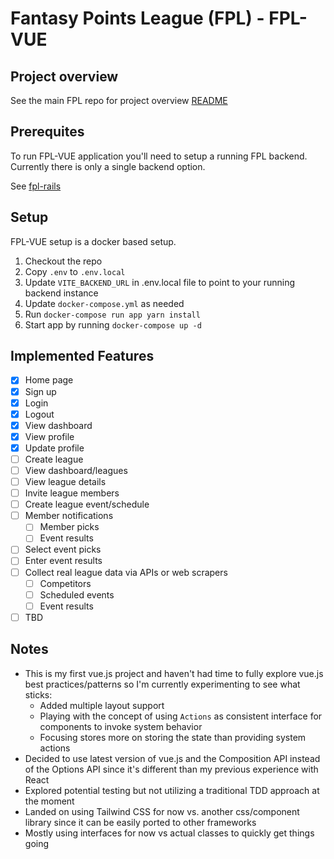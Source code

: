# Fantasy Points League (FPL) - FPL-VUE

## Project overview

See the main FPL repo for project overview [README](https://github.com/quasi-presence/fpl#readme)

## Prerequites

To run FPL-VUE application you'll need to setup a running FPL backend.  Currently there is only a single backend option.

See [fpl-rails](https://github.com/quasi-presence/fpl-rails)

## Setup

FPL-VUE setup is a docker based setup.

1. Checkout the repo
2. Copy `.env` to `.env.local`
3. Update `VITE_BACKEND_URL` in .env.local file to point to your running backend instance
4. Update `docker-compose.yml` as needed
5. Run `docker-compose run app yarn install`
6. Start app by running `docker-compose up -d`

## Implemented Features

  * [x] Home page
  * [x] Sign up
  * [x] Login
  * [x] Logout
  * [x] View dashboard
  * [x] View profile
  * [x] Update profile
  * [ ] Create league
  * [ ] View dashboard/leagues
  * [ ] View league details
  * [ ] Invite league members
  * [ ] Create league event/schedule
  * [ ] Member notifications
    * [ ] Member picks
    * [ ] Event results
  * [ ] Select event picks
  * [ ] Enter event results
  * [ ] Collect real league data via APIs or web scrapers
    * [ ] Competitors
    * [ ] Scheduled events
    * [ ] Event results
  * [ ] TBD

## Notes

* This is my first vue.js project and haven't had time to fully explore vue.js best practices/patterns so I'm currently
  experimenting to see what sticks:
  * Added multiple layout support
  * Playing with the concept of using `Actions` as consistent interface for components to invoke system behavior
  * Focusing stores more on storing the state than providing system actions
* Decided to use latest version of vue.js and the Composition API instead of the Options API since it's different
  than my previous experience with React
* Explored potential testing but not utilizing a traditional TDD approach at the moment
* Landed on using Tailwind CSS for now vs. another css/component library since it can be easily ported to other frameworks
* Mostly using interfaces for now vs actual classes to quickly get things going
